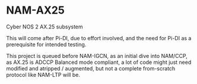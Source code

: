 # NAM-AX25
Cyber NOS 2 AX.25 subsystem

This will come after Pi-DI, due to effort involved, and the need for Pi-DI as a prerequisite for intended testing.

This project is queued before NAM-IGCN, as an initial dive into NAM/CCP, as AX.25 is ADCCP Balanced mode compliant, a lot of code might just need modified and atripped / augmented, but not a complete from-scratch protocol like NAM-LTP will be.
